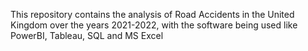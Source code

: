 This repository contains the analysis of Road Accidents in the United Kingdom over the years 2021-2022, with the software being used like PowerBI, Tableau, SQL and MS Excel
